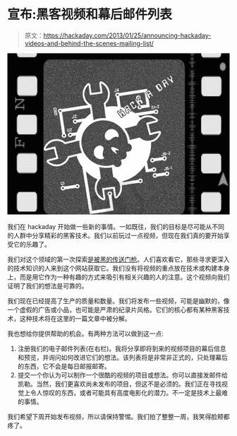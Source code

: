 # 宣布:黑客视频和幕后邮件列表

> 原文：<https://hackaday.com/2013/01/25/announcing-hackaday-videos-and-behind-the-scenes-mailing-list/>

[![hadfilm2](img/243a0befc6cdfd20a56f834b06d7f249.png)](http://hackaday.com/wp-content/uploads/2013/01/hadfilm2.jpg)

我们在 hackaday 开始做一些新的事情。一如既往，我们的目标是尽可能从不同的人群中分享精彩的黑客技术。我们以前玩过一点视频，但现在我们真的要开始享受它的乐趣了。

我们对这个领域的第一次探索[是被黑的传送门枪](https://www.youtube.com/watch?v=LZkApleQQpk)。人们喜欢看它，那些寻求更深入的技术知识的人来到这个网站获取它。我们没有将视频的重点放在技术或构建本身上，而是用它作为一种有趣的方式来吸引有相关兴趣的人的注意。这个视频向我们证明了我们的想法是可靠的。

我们现在已经提高了生产的质量和数量。我们将发布一些视频，可能是幽默的，像一个虚假的广告或小品，也可能是严肃的纪录片风格。它们的核心都有某种黑客技术，这种技术将在这里的一篇文章中被分解。

我也想给你提供帮助的机会。有两种方法可以做到这一点:

1.  注册我们的电子邮件列表(在右栏)。我将分享即将到来的视频项目的幕后信息和预览，并询问如何改进它们的想法。该列表将是非常非正式的，只处理幕后的东西，它不会是每日邮报邮寄。
2.  提交一个你认为可以制作一个很酷的视频的项目或想法。你可以直接发邮件给凯勒。当然，我们更喜欢尚未发布的项目，但这不是必须的。我们正在寻找视觉上令人惊叹的东西，或者可能具有高度电影化的潜力。不一定是技术上最难的事情。

我们希望下周开始发布视频，所以请保持警惕。我们拍了整整一周，我笑得脸颊都疼了。